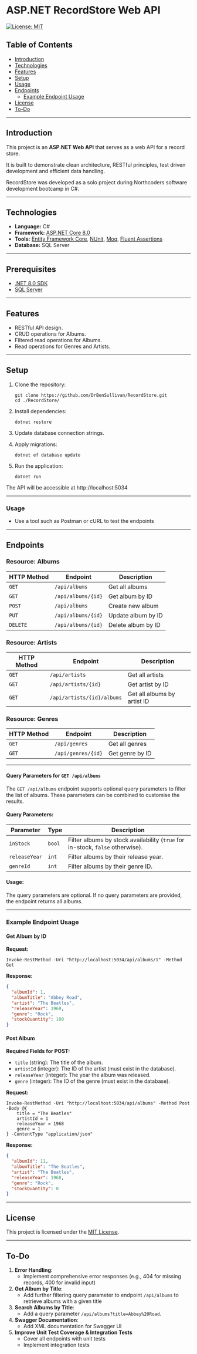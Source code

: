 # ASP.NET RecordStore Web API

[![License: MIT](https://img.shields.io/badge/License-MIT-yellow.svg)](https://opensource.org/licenses/MIT)

## Table of Contents
- [Introduction](#introduction)
- [Technologies](#technologies)
- [Features](#features)
- [Setup](#setup)
- [Usage](#usage)
- [Endpoints](#endpoints)
  - [Example Endpoint Usage](#example-endpoint-usage)
- [License](#license)
- [To-Do](#to-do)

---

## Introduction
This project is an **ASP.NET Web API** that serves as a web API for a record store. 

It is built to demonstrate clean architecture, RESTful principles, test driven development and efficient data handling.

RecordStore was developed as a solo project during Northcoders software development bootcamp in C#.

---

## Technologies
- **Language:** C#
- **Framework:** [ASP.NET Core 8.0](https://learn.microsoft.com/en-us/aspnet/core)
- **Tools:** [Entity Framework Core](https://learn.microsoft.com/en-us/ef/), [NUnit](https://nunit.org/), [Moq](https://github.com/moq/moq4), [Fluent Assertions](https://fluentassertions.com/)
- **Database:** SQL Server

---

## Prerequisites
- [.NET 8.0 SDK](https://dotnet.microsoft.com/download/dotnet/8.0)
- [SQL Server](https://www.microsoft.com/en-us/sql-server/sql-server-downloads)

---

## Features
- RESTful API design.
- CRUD operations for Albums.
- Filtered read operations for Albums.
- Read operations for Genres and Artists.

---

## Setup
1. Clone the repository:
   ```pwsh
   git clone https://github.com/DrBenSullivan/RecordStore.git
   cd ./RecordStore/
   ```

2. Install dependencies:
   ```pwsh
   dotnet restore
   ```

3. Update database connection strings.

4. Apply migrations:
   ```pwsh
   dotnet ef database update
   ```

5. Run the application:
   ```pwsh
   dotnet run
   ```

The API will be accessible at http://localhost:5034

---

### Usage
- Use a tool such as Postman or cURL to test the endpoints

---

## Endpoints

### Resource: Albums

| HTTP Method | Endpoint           | Description        |
|-------------|--------------------|--------------------|
| `GET`       | `/api/albums`      | Get all albums     |
| `GET`       | `/api/albums/{id}` | Get album by ID    |
| `POST`      | `/api/albums`      | Create new album   |
| `PUT`       | `/api/albums/{id}` | Update album by ID |
| `DELETE`    | `/api/albums/{id}` | Delete album by ID |

### Resource: Artists

| HTTP Method | Endpoint                   | Description                 |
|-------------|----------------------------|-----------------------------|
| `GET`       | `/api/artists`             | Get all artists             |
| `GET`       | `/api/artists/{id}`        | Get artist by ID            |
| `GET`       | `/api/artists/{id}/albums` | Get all albums by artist ID |

### Resource: Genres

| HTTP Method | Endpoint           | Description     |
|-------------|--------------------|-----------------|
| `GET`       | `/api/genres`      | Get all genres  |
| `GET`       | `/api/genres/{id}` | Get genre by ID |

---

#### Query Parameters for `GET /api/albums`

The `GET /api/albums` endpoint supports optional query parameters to filter the list of albums. These parameters can be combined to customise the results.

#### Query Parameters:

| Parameter    | Type    | Description                                                                   |
|--------------|---------|-------------------------------------------------------------------------------|
| `inStock`    | `bool`  | Filter albums by stock availability (`true` for in-stock, `false` otherwise). |
| `releaseYear`| `int`   | Filter albums by their release year.                                          |
| `genreId`    | `int`   | Filter albums by their genre ID.                                              |

#### Usage:

The query parameters are optional. If no query parameters are provided, the endpoint returns all albums.

---

### Example Endpoint Usage

#### Get Album by ID
**Request:**
```pwsh
Invoke-RestMethod -Uri "http://localhost:5034/api/albums/1" -Method Get
```

**Response:**
```json
{
  "albumId": 1,
  "albumTitle": "Abbey Road",
  "artist": "The Beatles",
  "releaseYear": 1969,
  "genre": "Rock",
  "stockQuantity": 100
}
```

#### Post Album
**Required Fields for POST:**
- `title` (string): The title of the album.
- `artistId` (integer): The ID of the artist (must exist in the database).
- `releaseYear` (integer): The year the album was released.
- `genre` (integer): The ID of the genre (must exist in the database).

**Request:**
```pwsh
Invoke-RestMethod -Uri "http://localhost:5034/api/albums" -Method Post -Body @{
    title = "The Beatles"
    artistId = 1
    releaseYear = 1968
    genre = 1
} -ContentType "application/json"
```

**Response:**
```json
{
  "albumId": 11,
  "albumTitle": "The Beatles",
  "artist": "The Beatles",
  "releaseYear": 1968,
  "genre": "Rock",
  "stockQuantity": 0
}
```

---

## License
This project is licensed under the [MIT License](./LICENSE.txt).

---

## To-Do

1. **Error Handling**:
   - Implement comprehensive error responses (e.g., 404 for missing records, 400 for invalid input)
2. **Get Album by Title**:
   - Add further filtering query parameter to endpoint `/api/albums` to retrieve albums with a given title
3. **Search Albums by Title**:
   - Add a query parameter `/api/albums?title=Abbey%20Road`.
4. **Swagger Documentation**:
   - Add XML documentation for Swagger UI
5. **Improve Unit Test Coverage & Integration Tests**
   - Cover all endpoints with unit tests
   - Implement integration tests


